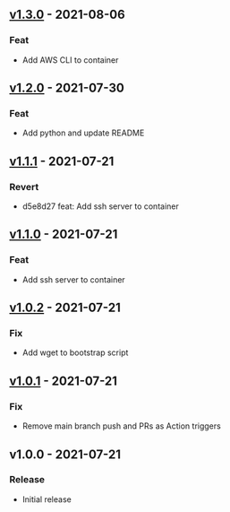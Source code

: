
<a name="v1.3.0"></a>
## [v1.3.0](https://github.com/ethanhassett/devcontainer/compare/v1.2.0...v1.3.0) - 2021-08-06

### Feat

- Add AWS CLI to container


<a name="v1.2.0"></a>
## [v1.2.0](https://github.com/ethanhassett/devcontainer/compare/v1.1.1...v1.2.0) - 2021-07-30

### Feat

- Add python and update README


<a name="v1.1.1"></a>
## [v1.1.1](https://github.com/ethanhassett/devcontainer/compare/v1.1.0...v1.1.1) - 2021-07-21

### Revert

- d5e8d27 feat: Add ssh server to container


<a name="v1.1.0"></a>
## [v1.1.0](https://github.com/ethanhassett/devcontainer/compare/v1.0.2...v1.1.0) - 2021-07-21

### Feat

- Add ssh server to container


<a name="v1.0.2"></a>
## [v1.0.2](https://github.com/ethanhassett/devcontainer/compare/v1.0.1...v1.0.2) - 2021-07-21

### Fix

- Add wget to bootstrap script


<a name="v1.0.1"></a>
## [v1.0.1](https://github.com/ethanhassett/devcontainer/compare/v1.0.0...v1.0.1) - 2021-07-21

### Fix

- Remove main branch push and PRs as Action triggers


<a name="v1.0.0"></a>
## v1.0.0 - 2021-07-21

### Release

- Initial release

